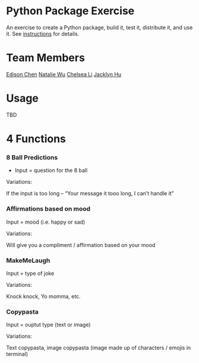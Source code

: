 # Python Package Exercise

An exercise to create a Python package, build it, test it, distribute it, and use it. See [instructions](./instructions.md) for details.

# Team Members

[Edison Chen](https://github.com/ebc5802)
[Natalie Wu](https://github.com/nawubyte)
[Chelsea Li](https://github.com/qiaoxixi1)
[Jacklyn Hu](https://github.com/Jacklyn22https://github.com/Jacklyn22)

# Usage

TBD

# 4 Functions

### 8 Ball Predictions

- Input = question for the 8 ball

Variations:

If the input is too long – “Your message it tooo long, I can’t handle it”

### Affirmations based on mood
Input = mood (i.e. happy or sad)

Variations:

Will give you a compliment / affirmation based on your mood

### MakeMeLaugh

Input = type of joke

Variations:

Knock knock, Yo momma, etc.

### Copypasta

Input = ouptut type (text or image)

Variations:

Text copypasta, image copypasta (image made up of characters / emojis in terminal)

